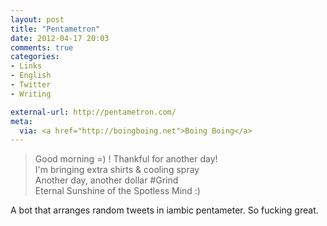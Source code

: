 ```yaml
---
layout: post
title: "Pentametron"
date: 2012-04-17 20:03
comments: true
categories: 
- Links
- English
- Twitter
- Writing

external-url: http://pentametron.com/
meta:
  via: <a href="http://boingboing.net">Boing Boing</a>
---
```


> Good morning =) ! Thankful for another day! <br>
> I'm bringing extra shirts & cooling spray <br>
> Another day, another dollar #Grind <br>
> Eternal Sunshine of the Spotless Mind :) <br>

A bot that arranges random tweets in iambic pentameter. So fucking great.